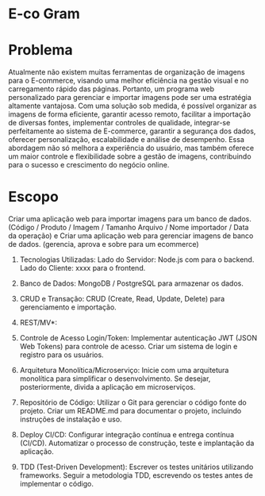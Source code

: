# E-co Gram

# Problema

Atualmente não existem muitas ferramentas de organização de imagens para o E-commerce, visando uma melhor eficiência na gestão visual e no carregamento rápido das páginas. Portanto, um programa web personalizado para gerenciar e importar imagens pode ser uma estratégia altamente vantajosa. Com uma solução sob medida, é possível organizar as imagens de forma eficiente, garantir acesso remoto, facilitar a importação de diversas fontes, implementar controles de qualidade, integrar-se perfeitamente ao sistema de E-commerce, garantir a segurança dos dados, oferecer personalização, escalabilidade e análise de desempenho. Essa abordagem não só melhora a experiência do usuário, mas também oferece um maior controle e flexibilidade sobre a gestão de imagens, contribuindo para o sucesso e crescimento do negócio online.

# Escopo
Criar uma aplicação web para importar imagens para um banco de dados.
(Código / Produto / Imagem / Tamanho Arquivo / Nome importador / Data da operação) e
Criar uma aplicação web para gerenciar imagens de banco de dados.
(gerencia, aprova e sobre para um ecommerce)



1.	Tecnologias Utilizadas:
Lado do Servidor: Node.js com para o backend.
Lado do Cliente: xxxx para o frontend.

2.	Banco de Dados:
MongoDB / PostgreSQL para armazenar os dados.

3.	CRUD e Transação:
CRUD (Create, Read, Update, Delete) para gerenciamento e importação.

4.	REST/MV*:

5.	Controle de Acesso Login/Token:
Implementar autenticação JWT (JSON Web Tokens) para controle de acesso.
Criar um sistema de login e registro para os usuários.

6.	Arquitetura Monolítica/Microserviço:
Inicie com uma arquitetura monolítica para simplificar o desenvolvimento.
Se desejar, posteriormente, divida a aplicação em microserviços.

7.	Repositório de Código:
Utilizar o Git para gerenciar o código fonte do projeto.
Criar um README.md para documentar o projeto, incluindo instruções de instalação e uso.

8.	Deploy CI/CD:
Configurar integração contínua e entrega contínua (CI/CD).
Automatizar o processo de construção, teste e implantação da aplicação.

9.	TDD (Test-Driven Development):
Escrever os testes unitários utilizando frameworks.
Seguir a metodologia TDD, escrevendo os testes antes de implementar o código.
